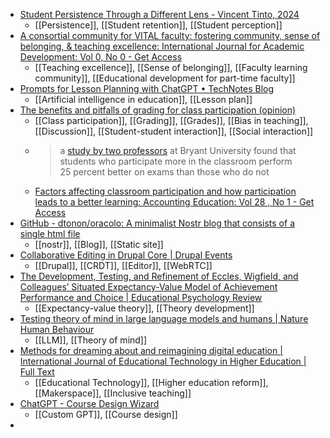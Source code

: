 - [Student Persistence Through a Different Lens - Vincent Tinto, 2024](https://journals.sagepub.com/doi/abs/10.1177/15210251241249158)
	- [[Persistence]], [[Student retention]], [[Student perception]]
- [A consortial community for VITAL faculty: fostering community, sense of belonging, & teaching excellence: International Journal for Academic Development: Vol 0, No 0 - Get Access](https://www.tandfonline.com/doi/full/10.1080/1360144X.2024.2349032)
	- [[Teaching excellence]], [[Sense of belonging]], [[Faculty learning community]], [[Educational development for part-time faculty]]
- [Prompts for Lesson Planning with ChatGPT • TechNotes Blog](https://blog.tcea.org/prompts-for-lesson-planning-with-chatgpt/)
	- [[Artificial intelligence in education]], [[Lesson plan]]
- [The benefits and pitfalls of grading for class participation (opinion)](https://www.insidehighered.com/opinion/career-advice/2024/05/21/benefits-and-pitfalls-grading-class-participation-opinion?mc_cid=7ba9bfdab6)
	- [[Class participation]], [[Grading]], [[Grades]], [[Bias in teaching]], [[Discussion]], [[Student-student interaction]], [[Social interaction]]
	- >a [study by two professors](https://www.tandfonline.com/doi/full/10.1080/09639284.2018.1505530)
	   at Bryant University found that students who participate more in the 
	  classroom perform 25 percent better on exams than those who do not
	- [Factors affecting classroom participation and how participation leads to a better learning: Accounting Education: Vol 28 , No 1 - Get Access](https://www.tandfonline.com/doi/full/10.1080/09639284.2018.1505530)
- [GitHub - dtonon/oracolo: A minimalist Nostr blog that consists of a single html file](https://github.com/dtonon/oracolo)
	- [[nostr]], [[Blog]], [[Static site]]
- [Collaborative Editing in Drupal Core | Drupal Events](https://events.drupal.org/portland2024/session/collaborative-editing-drupal-core)
	- [[Drupal]], [[CRDT]], [[Editor]], [[WebRTC]]
- [The Development, Testing, and Refinement of Eccles, Wigfield, and Colleagues’ Situated Expectancy-Value Model of Achievement Performance and Choice | Educational Psychology Review](https://link.springer.com/article/10.1007/s10648-024-09888-9)
	- [[Expectancy-value theory]], [[Theory development]]
- [Testing theory of mind in large language models and humans | Nature Human Behaviour](https://www.nature.com/articles/s41562-024-01882-z)
	- [[LLM]], [[Theory of mind]]
- [Methods for dreaming about and reimagining digital education | International Journal of Educational Technology in Higher Education | Full Text](https://educationaltechnologyjournal.springeropen.com/articles/10.1186/s41239-024-00463-4)
	- [[Educational Technology]], [[Higher education reform]], [[Makerspace]], [[Inclusive teaching]]
- [ChatGPT - Course Design Wizard](https://chatgpt.com/g/g-8ojyImFb1-course-design-wizard?oai-dm=1)
	- [[Custom GPT]], [[Course design]]
-